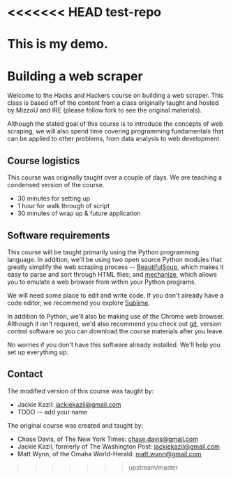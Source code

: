 <<<<<<< HEAD
test-repo
=========

This is my demo.
=======
Building a web scraper
==============

Welcome to the Hacks and Hackers course on building a web scraper. This class is based off of the content from a class originally taught and hosted by MizzoU and IRE (please follow fork to see the original materials).

Although the stated goal of this course is to introduce the concepts of web scraping, we will also spend time covering programming fundamentals that can be applied to other problems, from data analysis to web development.

## Course logistics

This course was originally taught over a couple of days. We are teaching a condensed version of the course.

* 30 minutes for setting up
* 1 hour for walk through of script
* 30 minutes of wrap up & future application

## Software requirements

This course will be taught primarily using the Python programming language. In addition, we'll be using two open source Python modules that greatly simplify the web scraping process -- [BeautifulSoup](http://www.crummy.com/software/BeautifulSoup/), which makes it easy to parse and sort through HTML files; and [mechanize](http://wwwsearch.sourceforge.net/mechanize/), which allows you to emulate a web browser from within your Python programs.

We will need some place to edit and write code. If you don't already have a code editor, we recommend you explore [Sublime](http://www.sublimetext.com/2).

In addition to Python, we'll also be making use of the Chrome web browser. Although it isn't required, we'd also recommend you check out [git](https://help.github.com/articles/set-up-git), version control software so you can download the course materials after you leave.

No worries if you don't have this software already installed. We'll help you set up everything up.

## Contact

The modified version of this course was taught by:
- Jackie Kazil: jackiekazil@gmail.com
- TODO -- add your name


The original course was created and taught by:
- Chase Davis, of The New York Times: chase.davis@gmail.com
- Jackie Kazil, formerly of The Washington Post: jackiekazil@gmail.com
- Matt Wynn, of the Omaha World-Herald: matt.wynn@gmail.com
>>>>>>> upstream/master
